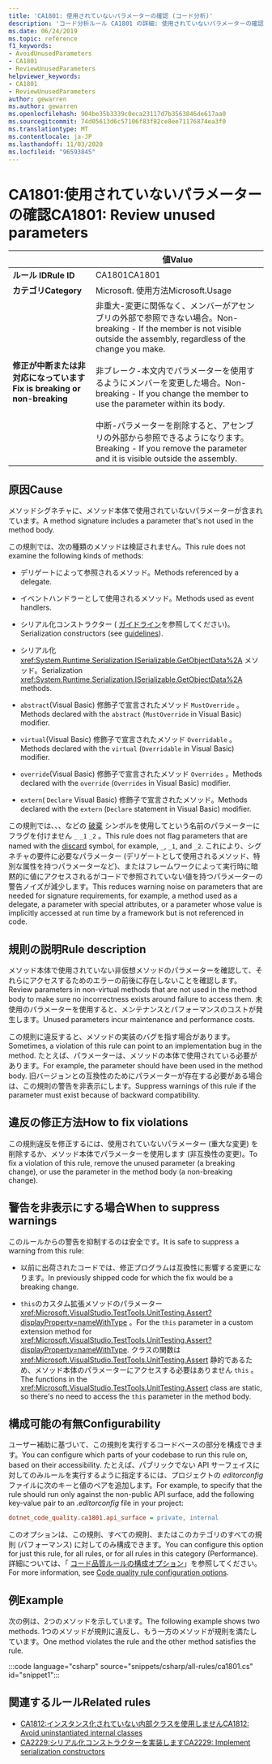 ```yaml
---
title: 'CA1801: 使用されていないパラメーターの確認 (コード分析)'
description: 'コード分析ルール CA1801 の詳細: 使用されていないパラメーターの確認'
ms.date: 06/24/2019
ms.topic: reference
f1_keywords:
- AvoidUnusedParameters
- CA1801
- ReviewUnusedParameters
helpviewer_keywords:
- CA1801
- ReviewUnusedParameters
author: gewarren
ms.author: gewarren
ms.openlocfilehash: 904be35b3339c0eca23117d7b3563846de617aa0
ms.sourcegitcommit: 74d05613d6c57106f83f82ce8ee71176874ea3f0
ms.translationtype: MT
ms.contentlocale: ja-JP
ms.lasthandoff: 11/03/2020
ms.locfileid: "96593845"
---
```

# <a name="ca1801-review-unused-parameters"></a><span data-ttu-id="13c17-103">CA1801:使用されていないパラメーターの確認</span><span class="sxs-lookup"><span data-stu-id="13c17-103">CA1801: Review unused parameters</span></span>

| | <span data-ttu-id="13c17-104">値</span><span class="sxs-lookup"><span data-stu-id="13c17-104">Value</span></span> |
|-|-|
| <span data-ttu-id="13c17-105">**ルール ID**</span><span class="sxs-lookup"><span data-stu-id="13c17-105">**Rule ID**</span></span> |<span data-ttu-id="13c17-106">CA1801</span><span class="sxs-lookup"><span data-stu-id="13c17-106">CA1801</span></span>|
| <span data-ttu-id="13c17-107">**カテゴリ**</span><span class="sxs-lookup"><span data-stu-id="13c17-107">**Category**</span></span> |<span data-ttu-id="13c17-108">Microsoft. 使用方法</span><span class="sxs-lookup"><span data-stu-id="13c17-108">Microsoft.Usage</span></span>|
| <span data-ttu-id="13c17-109">**修正が中断または非対応になっています**</span><span class="sxs-lookup"><span data-stu-id="13c17-109">**Fix is breaking or non-breaking**</span></span> |<span data-ttu-id="13c17-110">非重大-変更に関係なく、メンバーがアセンブリの外部で参照できない場合。</span><span class="sxs-lookup"><span data-stu-id="13c17-110">Non-breaking - If the member is not visible outside the assembly, regardless of the change you make.</span></span><br/><br/><span data-ttu-id="13c17-111">非ブレーク-本文内でパラメーターを使用するようにメンバーを変更した場合。</span><span class="sxs-lookup"><span data-stu-id="13c17-111">Non-breaking - If you change the member to use the parameter within its body.</span></span><br/><br/><span data-ttu-id="13c17-112">中断-パラメーターを削除すると、アセンブリの外部から参照できるようになります。</span><span class="sxs-lookup"><span data-stu-id="13c17-112">Breaking - If you remove the parameter and it is visible outside the assembly.</span></span>|

## <a name="cause"></a><span data-ttu-id="13c17-113">原因</span><span class="sxs-lookup"><span data-stu-id="13c17-113">Cause</span></span>

<span data-ttu-id="13c17-114">メソッドシグネチャに、メソッド本体で使用されていないパラメーターが含まれています。</span><span class="sxs-lookup"><span data-stu-id="13c17-114">A method signature includes a parameter that's not used in the method body.</span></span>

<span data-ttu-id="13c17-115">この規則では、次の種類のメソッドは検証されません。</span><span class="sxs-lookup"><span data-stu-id="13c17-115">This rule does not examine the following kinds of methods:</span></span>

- <span data-ttu-id="13c17-116">デリゲートによって参照されるメソッド。</span><span class="sxs-lookup"><span data-stu-id="13c17-116">Methods referenced by a delegate.</span></span>

- <span data-ttu-id="13c17-117">イベントハンドラーとして使用されるメソッド。</span><span class="sxs-lookup"><span data-stu-id="13c17-117">Methods used as event handlers.</span></span>

- <span data-ttu-id="13c17-118">シリアル化コンストラクター ( [ガイドライン](../../../standard/serialization/serialization-guidelines.md#runtime-serialization)を参照してください)。</span><span class="sxs-lookup"><span data-stu-id="13c17-118">Serialization constructors (see [guidelines](../../../standard/serialization/serialization-guidelines.md#runtime-serialization)).</span></span>

- <span data-ttu-id="13c17-119">シリアル化 <xref:System.Runtime.Serialization.ISerializable.GetObjectData%2A> メソッド。</span><span class="sxs-lookup"><span data-stu-id="13c17-119">Serialization <xref:System.Runtime.Serialization.ISerializable.GetObjectData%2A> methods.</span></span>

- <span data-ttu-id="13c17-120">`abstract`(Visual Basic) 修飾子で宣言されたメソッド `MustOverride` 。</span><span class="sxs-lookup"><span data-stu-id="13c17-120">Methods declared with the `abstract` (`MustOverride` in Visual Basic) modifier.</span></span>

- <span data-ttu-id="13c17-121">`virtual`(Visual Basic) 修飾子で宣言されたメソッド `Overridable` 。</span><span class="sxs-lookup"><span data-stu-id="13c17-121">Methods declared with the `virtual` (`Overridable` in Visual Basic) modifier.</span></span>

- <span data-ttu-id="13c17-122">`override`(Visual Basic) 修飾子で宣言されたメソッド `Overrides` 。</span><span class="sxs-lookup"><span data-stu-id="13c17-122">Methods declared with the `override` (`Overrides` in Visual Basic) modifier.</span></span>

- <span data-ttu-id="13c17-123">`extern`( `Declare` Visual Basic) 修飾子で宣言されたメソッド。</span><span class="sxs-lookup"><span data-stu-id="13c17-123">Methods declared with the `extern` (`Declare` statement in Visual Basic) modifier.</span></span>

<span data-ttu-id="13c17-124">この規則では、、、などの [破棄](../../../csharp/discards.md) シンボルを使用してという名前のパラメーターにフラグを付けません `_` `_1` `_2` 。</span><span class="sxs-lookup"><span data-stu-id="13c17-124">This rule does not flag parameters that are named with the [discard](../../../csharp/discards.md) symbol, for example, `_`, `_1`, and `_2`.</span></span> <span data-ttu-id="13c17-125">これにより、シグネチャの要件に必要なパラメーター (デリゲートとして使用されるメソッド、特別な属性を持つパラメーターなど)、またはフレームワークによって実行時に暗黙的に値にアクセスされるがコードで参照されていない値を持つパラメーターの警告ノイズが減少します。</span><span class="sxs-lookup"><span data-stu-id="13c17-125">This reduces warning noise on parameters that are needed for signature requirements, for example, a method used as a delegate, a parameter with special attributes, or a parameter whose value is implicitly accessed at run time by a framework but is not referenced in code.</span></span>

## <a name="rule-description"></a><span data-ttu-id="13c17-126">規則の説明</span><span class="sxs-lookup"><span data-stu-id="13c17-126">Rule description</span></span>

<span data-ttu-id="13c17-127">メソッド本体で使用されていない非仮想メソッドのパラメーターを確認して、それらにアクセスするためのエラーの前後に存在しないことを確認します。</span><span class="sxs-lookup"><span data-stu-id="13c17-127">Review parameters in non-virtual methods that are not used in the method body to make sure no incorrectness exists around failure to access them.</span></span> <span data-ttu-id="13c17-128">未使用のパラメーターを使用すると、メンテナンスとパフォーマンスのコストが発生します。</span><span class="sxs-lookup"><span data-stu-id="13c17-128">Unused parameters incur maintenance and performance costs.</span></span>

<span data-ttu-id="13c17-129">この規則に違反すると、メソッドの実装のバグを指す場合があります。</span><span class="sxs-lookup"><span data-stu-id="13c17-129">Sometimes, a violation of this rule can point to an implementation bug in the method.</span></span> <span data-ttu-id="13c17-130">たとえば、パラメーターは、メソッドの本体で使用されている必要があります。</span><span class="sxs-lookup"><span data-stu-id="13c17-130">For example, the parameter should have been used in the method body.</span></span> <span data-ttu-id="13c17-131">旧バージョンとの互換性のためにパラメーターが存在する必要がある場合は、この規則の警告を非表示にします。</span><span class="sxs-lookup"><span data-stu-id="13c17-131">Suppress warnings of this rule if the parameter must exist because of backward compatibility.</span></span>

## <a name="how-to-fix-violations"></a><span data-ttu-id="13c17-132">違反の修正方法</span><span class="sxs-lookup"><span data-stu-id="13c17-132">How to fix violations</span></span>

<span data-ttu-id="13c17-133">この規則違反を修正するには、使用されていないパラメーター (重大な変更) を削除するか、メソッド本体でパラメーターを使用します (非互換性の変更)。</span><span class="sxs-lookup"><span data-stu-id="13c17-133">To fix a violation of this rule, remove the unused parameter (a breaking change), or use the parameter in the method body (a non-breaking change).</span></span>

## <a name="when-to-suppress-warnings"></a><span data-ttu-id="13c17-134">警告を非表示にする場合</span><span class="sxs-lookup"><span data-stu-id="13c17-134">When to suppress warnings</span></span>

<span data-ttu-id="13c17-135">このルールからの警告を抑制するのは安全です。</span><span class="sxs-lookup"><span data-stu-id="13c17-135">It is safe to suppress a warning from this rule:</span></span>

- <span data-ttu-id="13c17-136">以前に出荷されたコードでは、修正プログラムは互換性に影響する変更になります。</span><span class="sxs-lookup"><span data-stu-id="13c17-136">In previously shipped code for which the fix would be a breaking change.</span></span>

- <span data-ttu-id="13c17-137">`this`のカスタム拡張メソッドのパラメーター <xref:Microsoft.VisualStudio.TestTools.UnitTesting.Assert?displayProperty=nameWithType> 。</span><span class="sxs-lookup"><span data-stu-id="13c17-137">For the `this` parameter in a custom extension method for <xref:Microsoft.VisualStudio.TestTools.UnitTesting.Assert?displayProperty=nameWithType>.</span></span> <span data-ttu-id="13c17-138">クラスの関数は <xref:Microsoft.VisualStudio.TestTools.UnitTesting.Assert> 静的であるため、メソッド本体のパラメーターにアクセスする必要はありません `this` 。</span><span class="sxs-lookup"><span data-stu-id="13c17-138">The functions in the <xref:Microsoft.VisualStudio.TestTools.UnitTesting.Assert> class are static, so there's no need to access the `this` parameter in the method body.</span></span>

## <a name="configurability"></a><span data-ttu-id="13c17-139">構成可能の有無</span><span class="sxs-lookup"><span data-stu-id="13c17-139">Configurability</span></span>

<span data-ttu-id="13c17-140">ユーザー補助に基づいて、この規則を実行するコードベースの部分を構成できます。</span><span class="sxs-lookup"><span data-stu-id="13c17-140">You can configure which parts of your codebase to run this rule on, based on their accessibility.</span></span> <span data-ttu-id="13c17-141">たとえば、パブリックでない API サーフェイスに対してのみルールを実行するように指定するには、プロジェクトの *editorconfig* ファイルに次のキーと値のペアを追加します。</span><span class="sxs-lookup"><span data-stu-id="13c17-141">For example, to specify that the rule should run only against the non-public API surface, add the following key-value pair to an *.editorconfig* file in your project:</span></span>

```ini
dotnet_code_quality.ca1801.api_surface = private, internal
```

<span data-ttu-id="13c17-142">このオプションは、この規則、すべての規則、またはこのカテゴリのすべての規則 (パフォーマンス) に対してのみ構成できます。</span><span class="sxs-lookup"><span data-stu-id="13c17-142">You can configure this option for just this rule, for all rules, or for all rules in this category (Performance).</span></span> <span data-ttu-id="13c17-143">詳細については、「 [コード品質ルールの構成オプション](../code-quality-rule-options.md)」を参照してください。</span><span class="sxs-lookup"><span data-stu-id="13c17-143">For more information, see [Code quality rule configuration options](../code-quality-rule-options.md).</span></span>

## <a name="example"></a><span data-ttu-id="13c17-144">例</span><span class="sxs-lookup"><span data-stu-id="13c17-144">Example</span></span>

<span data-ttu-id="13c17-145">次の例は、2つのメソッドを示しています。</span><span class="sxs-lookup"><span data-stu-id="13c17-145">The following example shows two methods.</span></span> <span data-ttu-id="13c17-146">1つのメソッドが規則に違反し、もう一方のメソッドが規則を満たしています。</span><span class="sxs-lookup"><span data-stu-id="13c17-146">One method violates the rule and the other method satisfies the rule.</span></span>

:::code language="csharp" source="snippets/csharp/all-rules/ca1801.cs" id="snippet1":::

## <a name="related-rules"></a><span data-ttu-id="13c17-147">関連するルール</span><span class="sxs-lookup"><span data-stu-id="13c17-147">Related rules</span></span>

- [<span data-ttu-id="13c17-148">CA1812:インスタンス化されていない内部クラスを使用しません</span><span class="sxs-lookup"><span data-stu-id="13c17-148">CA1812: Avoid uninstantiated internal classes</span></span>](ca1812.md)
- [<span data-ttu-id="13c17-149">CA2229:シリアル化コンストラクターを実装します</span><span class="sxs-lookup"><span data-stu-id="13c17-149">CA2229: Implement serialization constructors</span></span>](ca2229.md)
